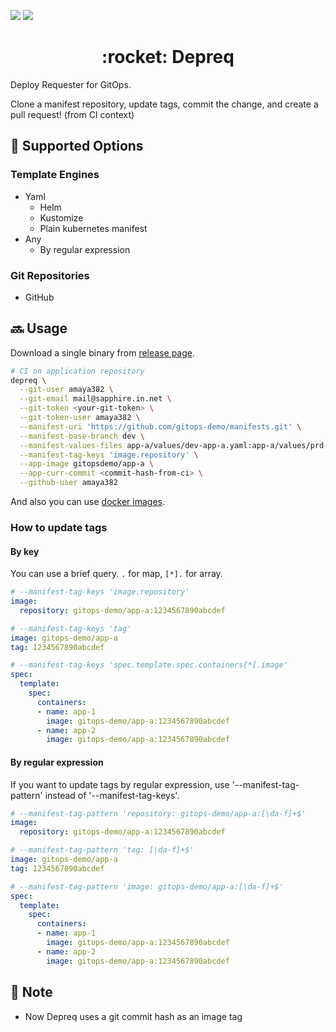 [![](https://images.microbadger.com/badges/version/mikube/depreq.svg)](https://microbadger.com/images/mikube/depreq "Get your own version badge on microbadger.com")
[![](https://images.microbadger.com/badges/image/mikube/depreq.svg)](https://microbadger.com/images/mikube/depreq "Get your own image badge on microbadger.com")

<h1 align="center">:rocket: Depreq</h1>
Deploy Requester for GitOps.

Clone a manifest repository, update tags, commit the change, and create a pull request! (from CI context)


## :trident: Supported Options
### Template Engines
* Yaml
  * Helm
  * Kustomize
  * Plain kubernetes manifest
* Any
  * By regular expression

### Git Repositories
* GitHub


## :soon: Usage
Download a single binary from [release page](https://github.com/minikube/Depreq/releases).

```sh
# CI on application repository
depreq \
  --git-user amaya382 \
  --git-email mail@sapphire.in.net \
  --git-token <your-git-token> \
  --git-token-user amaya382 \
  --manifest-uri 'https://github.com/gitops-demo/manifests.git' \
  --manifest-base-branch dev \
  --manifest-values-files app-a/values/dev-app-a.yaml:app-a/values/prd-app-a.yaml \
  --manifest-tag-keys 'image.repository' \
  --app-image gitopsdemo/app-a \
  --app-curr-commit <commit-hash-from-ci> \
  --github-user amaya382
```

And also you can use [docker images](https://hub.docker.com/repository/docker/mikube/depreq).


### How to update tags
#### By key
You can use a brief query. `.` for map, `[*].` for array.

```yaml
# --manifest-tag-keys 'image.repository'
image:
  repository: gitops-demo/app-a:1234567890abcdef
```

```yaml
# --manifest-tag-keys 'tag'
image: gitops-demo/app-a
tag: 1234567890abcdef
```

```yaml
# --manifest-tag-keys 'spec.template.spec.containers[*].image'
spec:
  template:
    spec:
      containers:
      - name: app-1
        image: gitops-demo/app-a:1234567890abcdef
      - name: app-2
        image: gitops-demo/app-a:1234567890abcdef
```

#### By regular expression
If you want to update tags by regular expression,
use '--manifest-tag-pattern' instead of '--manifest-tag-keys'.

```yaml
# --manifest-tag-pattern 'repository: gitops-demo/app-a:[\da-f]+$'
image:
  repository: gitops-demo/app-a:1234567890abcdef
```

```yaml
# --manifest-tag-pattern 'tag: [\da-f]+$'
image: gitops-demo/app-a
tag: 1234567890abcdef
```

```yaml
# --manifest-tag-pattern 'image: gitops-demo/app-a:[\da-f]+$'
spec:
  template:
    spec:
      containers:
      - name: app-1
        image: gitops-demo/app-a:1234567890abcdef
      - name: app-2
        image: gitops-demo/app-a:1234567890abcdef
```


## :round_pushpin: Note
* Now Depreq uses a git commit hash as an image tag
